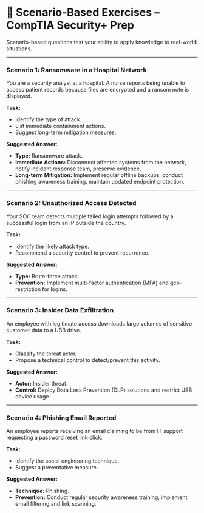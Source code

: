 # 🧪 Scenario-Based Exercises – CompTIA Security+ Prep

Scenario-based questions test your ability to apply knowledge to real-world situations.

---

### Scenario 1: Ransomware in a Hospital Network
You are a security analyst at a hospital. A nurse reports being unable to access patient records because files are encrypted and a ransom note is displayed.

**Task:**
- Identify the type of attack.
- List immediate containment actions.
- Suggest long-term mitigation measures.

**Suggested Answer:**
- **Type:** Ransomware attack.
- **Immediate Actions:** Disconnect affected systems from the network, notify incident response team, preserve evidence.
- **Long-term Mitigation:** Implement regular offline backups, conduct phishing awareness training, maintain updated endpoint protection.

---

### Scenario 2: Unauthorized Access Detected
Your SOC team detects multiple failed login attempts followed by a successful login from an IP outside the country.

**Task:**
- Identify the likely attack type.
- Recommend a security control to prevent recurrence.

**Suggested Answer:**
- **Type:** Brute-force attack.
- **Prevention:** Implement multi-factor authentication (MFA) and geo-restriction for logins.

---

### Scenario 3: Insider Data Exfiltration
An employee with legitimate access downloads large volumes of sensitive customer data to a USB drive.

**Task:**
- Classify the threat actor.
- Propose a technical control to detect/prevent this activity.

**Suggested Answer:**
- **Actor:** Insider threat.
- **Control:** Deploy Data Loss Prevention (DLP) solutions and restrict USB device usage.

---

### Scenario 4: Phishing Email Reported
An employee reports receiving an email claiming to be from IT support requesting a password reset link click.

**Task:**
- Identify the social engineering technique.
- Suggest a preventative measure.

**Suggested Answer:**
- **Technique:** Phishing.
- **Prevention:** Conduct regular security awareness training, implement email filtering and link scanning.
